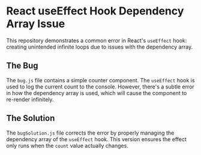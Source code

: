 # React useEffect Hook Dependency Array Issue

This repository demonstrates a common error in React's `useEffect` hook: creating unintended infinite loops due to issues with the dependency array.

## The Bug
The `bug.js` file contains a simple counter component.  The `useEffect` hook is used to log the current count to the console. However, there's a subtle error in how the dependency array is used, which will cause the component to re-render infinitely.

## The Solution
The `bugSolution.js` file corrects the error by properly managing the dependency array of the `useEffect` hook. This version ensures the effect only runs when the `count` value actually changes.